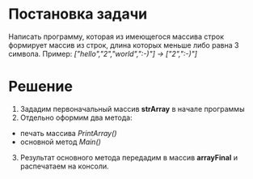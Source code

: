 # Постановка задачи
Написать программу, которая из имеющегося массива строк формирует массив из строк, длина которых меньше либо равна 3 символа.
Пример:
*["hello","2","world",":-)"] -> ["2",":-)"]*

# Решение
1. Зададим первоначальный массив **strArray** в начале программы
2. Отдельно оформим два метода:
- печать массива *PrintArray()*
- основной метод *Main()*
3. Результат основного метода передадим в массив **arrayFinal** и распечатаем на консоли.